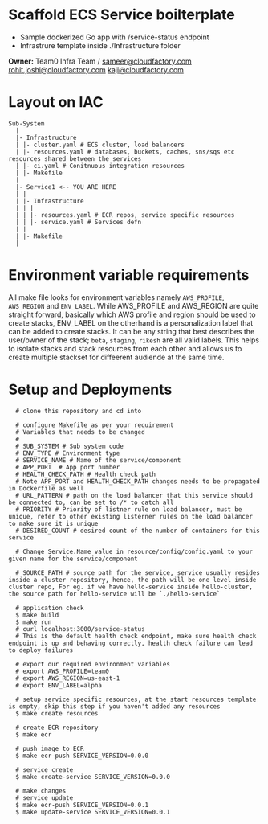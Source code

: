 # Scaffold ECS Service boilterplate

- Sample dockerized Go app with /service-status endpoint
- Infrastrure template inside ./Infrastructure folder

**Owner:** Team0 Infra Team / sameer@cloudfactory.com
rohit.joshi@cloudfactory.com kaji@cloudfactory.com


# Layout on IAC

```
Sub-System
  |
  |- Infrastructure
  | |- cluster.yaml # ECS cluster, load balancers
  | |- resources.yaml # databases, buckets, caches, sns/sqs etc resources shared between the services
  | |- ci.yaml # Conitnuous integration resources
  | |- Makefile
  |
  |- Service1 <-- YOU ARE HERE
  | |
  | |- Infrastructure
  | | |
  | | |- resources.yaml # ECR repos, service specific resources
  | | |- service.yaml # Services defn
  | |
  | |- Makefile
  |
  ```

# Environment variable requirements

All make file looks for environment variables namely `AWS_PROFILE`, `AWS_REGION` and `ENV_LABEL`.
While AWS_PROFILE and AWS_REGION are quite straight forward, basically which AWS profile and region should be used to create stacks,
ENV_LABEL on the otherhand is a personalization label that can be added to create stacks. It can be any string that best describes the user/owner of the stack; `beta`, `staging`, `rikesh` are all valid labels. This helps to isolate stacks and stack resources from each other and allows us to create multiple stackset for diffeerent audiende at the same time.

# Setup and Deployments

```shell
  # clone this repository and cd into

  # configure Makefile as per your requirement
  # Variables that needs to be changed
  #
  # SUB_SYSTEM # Sub system code
  # ENV_TYPE # Environment type
  # SERVICE_NAME # Name of the service/component
  # APP_PORT  # App port number
  # HEALTH_CHECK_PATH # Health check path
  # Note APP_PORT and HEALTH_CHECK_PATH changes needs to be propagated in Dockerfile as well
  # URL_PATTERN # path on the load balancer that this service should be connected to, can be set to /* to catch all
  # PRIORITY # Priority of listner rule on load balancer, must be unique, refer to other existing listerner rules on the load balancer to make sure it is unique
  # DESIRED_COUNT # desired count of the number of containers for this service

  # Change Service.Name value in resource/config/config.yaml to your given name for the service/component

  # SOURCE_PATH # source path for the service, service usually resides inside a cluster repository, hence, the path will be one level inside cluster repo, For eg. if we have hello-service inside hello-cluster, the source path for hello-service will be `./hello-service`

  # application check
  $ make build
  $ make run
  # curl localhost:3000/service-status
  # This is the default health check endpoint, make sure health check endpoint is up and behaving correctly, health check failure can lead to deploy failures

  # export our required environment variables
  # export AWS_PROFILE=team0
  # export AWS_REGION=us-east-1
  # export ENV_LABEL=alpha

  # setup service specific resources, at the start resources template is empty, skip this step if you haven't added any resources
  $ make create resources

  # create ECR repository
  $ make ecr

  # push image to ECR
  $ make ecr-push SERVICE_VERSION=0.0.0

  # service create
  $ make create-service SERVICE_VERSION=0.0.0

  # make changes
  # service update
  $ make ecr-push SERVICE_VERSION=0.0.1
  $ make update-service SERVICE_VERSION=0.0.1
```



